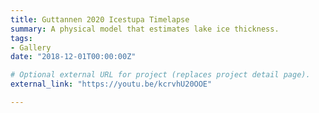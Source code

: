 ```yaml
---
title: Guttannen 2020 Icestupa Timelapse
summary: A physical model that estimates lake ice thickness.
tags:
- Gallery
date: "2018-12-01T00:00:00Z"

# Optional external URL for project (replaces project detail page).
external_link: "https://youtu.be/kcrvhU20OOE"

---
```

